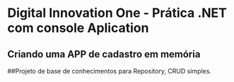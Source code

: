 # Digital Innovation One - Prática .NET com console Aplication

## Criando uma APP de cadastro em memória
##Projeto de base de conhecimentos para Repository, CRUD simples.
